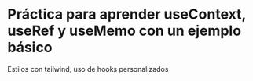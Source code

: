 # Práctica para aprender useContext, useRef y useMemo con un ejemplo básico

Estilos con tailwind, uso de hooks personalizados
